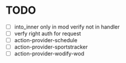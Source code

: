# TODO

- [ ] into_inner only in mod verify not in handler
- [ ] verfy right auth for request
- [ ] action-provider-schedule
- [ ] action-provider-sportstracker
- [ ] action-provider-wodify-wod